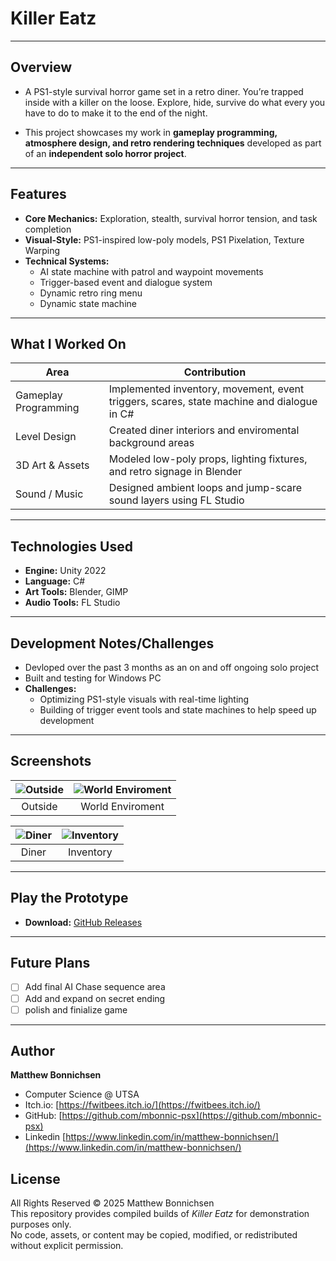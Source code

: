 # Killer Eatz

---

## Overview

- A PS1-style survival horror game set in a retro diner. You’re trapped inside with a killer on the loose. Explore, hide, survive do what every you have to do to make it to the end of the night.

- This project showcases my work in **gameplay programming, atmosphere design, and retro rendering techniques** developed as part of an **independent solo horror project**.

--- 

## Features

- **Core Mechanics:** Exploration, stealth, survival horror tension, and task completion
- **Visual-Style:** PS1-inspired low-poly models, PS1 Pixelation, Texture Warping
- **Technical Systems:**
  - AI state machine with patrol and waypoint movements
  - Trigger-based event and dialogue system
  - Dynamic retro ring menu
  - Dynamic state machine

 ---

 ## What I Worked On

 | Area | Contribution |
|------|---------------|
| Gameplay Programming | Implemented inventory, movement, event triggers, scares, state machine and dialogue in C# |
| Level Design | Created diner interiors and enviromental background areas |
| 3D Art & Assets | Modeled low-poly props, lighting fixtures, and retro signage in Blender |
| Sound / Music | Designed ambient loops and jump-scare sound layers using FL Studio |

---

## Technologies Used

- **Engine:** Unity 2022
- **Language:** C#
- **Art Tools:** Blender, GIMP
- **Audio Tools:** FL Studio

---

## Development Notes/Challenges

- Devloped over the past 3 months as an on and off ongoing solo project
- Built and testing for Windows PC
- **Challenges:**
    - Optimizing PS1-style visuals with real-time lighting
    - Building of trigger event tools and state machines to help speed up development
 
---

## Screenshots

| ![Outside](C:\Users\matth\OneDrive\Documents\GitHub\unity-game-project-killer-eatz\Screenshots\Outside.png) | ![World Enviroment](C:\Users\matth\OneDrive\Documents\GitHub\unity-game-project-killer-eatz\Screenshots\World_Enviroment.png)
|:--:|:--:|
| Outside | World Enviroment |

| ![Diner](C:\Users\matth\OneDrive\Documents\GitHub\unity-game-project-killer-eatz\Screenshots\Diner.png) | ![Inventory](C:\Users\matth\OneDrive\Documents\GitHub\unity-game-project-killer-eatz\Screenshots\Inventory.gif)
|:--:|:--:|
| Diner | Inventory |

---

## Play the Prototype

-  **Download:** [GitHub Releases](https://github.com/yourusername/unity-game-project-killer-eatz/releases)

---

## Future Plans

- [ ] Add final AI Chase sequence area
- [ ] Add and expand on secret ending
- [ ] polish and finialize game

---

## Author

**Matthew Bonnichsen**
- Computer Science @ UTSA
- Itch.io: [https://fwitbees.itch.io/](https://fwitbees.itch.io/)
- GitHub: [https://github.com/mbonnic-psx](https://github.com/mbonnic-psx)
- Linkedin [https://www.linkedin.com/in/matthew-bonnichsen/](https://www.linkedin.com/in/matthew-bonnichsen/)

## License
All Rights Reserved © 2025 Matthew Bonnichsen  
This repository provides compiled builds of *Killer Eatz* for demonstration purposes only.  
No code, assets, or content may be copied, modified, or redistributed without explicit permission.
